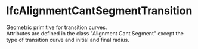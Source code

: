 IfcAlignmentCantSegmentTransition
=================================
Geometric primitive for transition curves.  
Attributes are defined in the class "Alignment Cant Segment" except the type
of transition curve and initial and final radius.  


